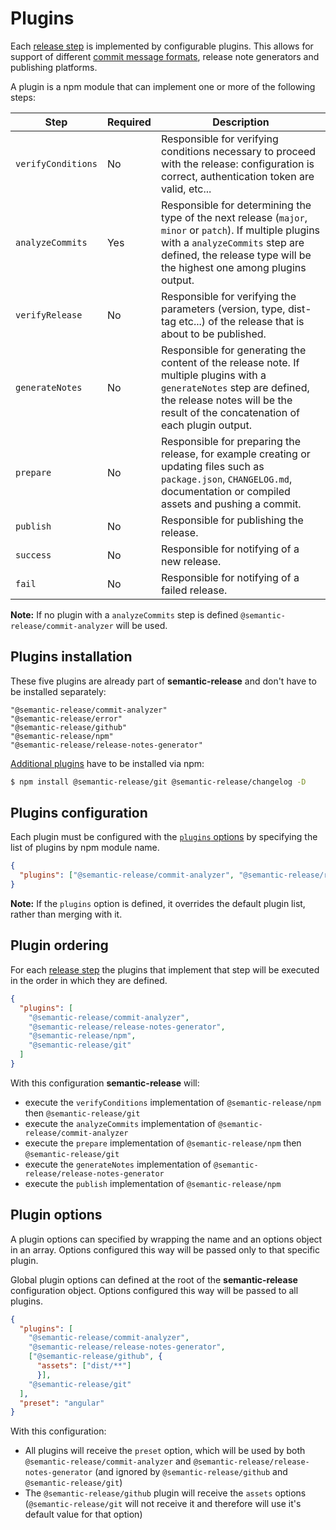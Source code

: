 # Plugins

Each [release step](../../README.md#release-steps) is implemented by configurable plugins. This allows for support of different [commit message formats](../../README.md#commit-message-format), release note generators and publishing platforms.

A plugin is a npm module that can implement one or more of the following steps:

| Step               | Required | Description                                                                                                                                                                                                          |
|--------------------|----------|----------------------------------------------------------------------------------------------------------------------------------------------------------------------------------------------------------------------|
| `verifyConditions` | No       | Responsible for verifying conditions necessary to proceed with the release: configuration is correct, authentication token are valid, etc...                                                                         |
| `analyzeCommits`   | Yes      | Responsible for determining the type of the next release (`major`, `minor` or `patch`). If multiple plugins with a `analyzeCommits` step are defined, the release type will be the highest one among plugins output. |
| `verifyRelease`    | No       | Responsible for verifying the parameters (version, type, dist-tag etc...) of the release that is about to be published.                                                                                              |
| `generateNotes`    | No       | Responsible for generating the content of the release note. If multiple plugins with a `generateNotes` step are defined, the release notes will be the result of the concatenation of each plugin output.            |
| `prepare`          | No       | Responsible for preparing the release, for example creating or updating files such as `package.json`, `CHANGELOG.md`, documentation or compiled assets and pushing a commit.                                         |
| `publish`          | No       | Responsible for publishing the release.                                                                                                                                                                              |
| `success`          | No       | Responsible for notifying of a new release.                                                                                                                                                                          |
| `fail`             | No       | Responsible for notifying of a failed release.                                                                                                                                                                       |

**Note:** If no plugin with a `analyzeCommits` step is defined `@semantic-release/commit-analyzer` will be used.

## Plugins installation

These five plugins are already part of **semantic-release** and don't have to be installed separately:
```
"@semantic-release/commit-analyzer"	
"@semantic-release/error"	
"@semantic-release/github"	
"@semantic-release/npm"	
"@semantic-release/release-notes-generator"
```

[Additional plugins](../extending/plugins-list.md) have to be installed via npm:

```bash
$ npm install @semantic-release/git @semantic-release/changelog -D
```

## Plugins configuration

Each plugin must be configured with the [`plugins` options](./configuration.md#plugins) by specifying the list of plugins by npm module name.

```json
{
  "plugins": ["@semantic-release/commit-analyzer", "@semantic-release/release-notes-generator", "@semantic-release/npm"]
}
```

**Note:** If the `plugins` option is defined, it overrides the default plugin list, rather than merging with it.

## Plugin ordering

For each [release step](../../README.md#release-steps) the plugins that implement that step will be executed in the order in which they are defined.

```json
{
  "plugins": [
    "@semantic-release/commit-analyzer",
    "@semantic-release/release-notes-generator",
    "@semantic-release/npm",
    "@semantic-release/git"
  ]
}
```

With this configuration **semantic-release** will:
- execute the `verifyConditions` implementation of `@semantic-release/npm` then `@semantic-release/git`
- execute the `analyzeCommits` implementation of `@semantic-release/commit-analyzer`
- execute the `prepare` implementation of `@semantic-release/npm` then `@semantic-release/git`
- execute the `generateNotes` implementation of `@semantic-release/release-notes-generator`
- execute the `publish` implementation of `@semantic-release/npm`

## Plugin options

A plugin options can specified by wrapping the name and an options object in an array. Options configured this way will be passed only to that specific plugin.

Global plugin options can defined at the root of the **semantic-release** configuration object. Options configured this way will be passed to all plugins.

```json
{
  "plugins": [
    "@semantic-release/commit-analyzer",
    "@semantic-release/release-notes-generator",
    ["@semantic-release/github", {
      "assets": ["dist/**"]
      }],
    "@semantic-release/git"
  ],
  "preset": "angular"
}
```

With this configuration:
- All plugins will receive the `preset` option, which will be used by both `@semantic-release/commit-analyzer` and `@semantic-release/release-notes-generator` (and ignored by `@semantic-release/github` and `@semantic-release/git`)
- The `@semantic-release/github` plugin will receive the `assets` options (`@semantic-release/git` will not receive it and therefore will use it's default value for that option)

